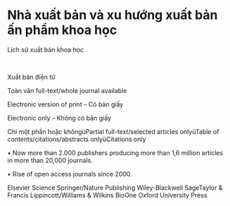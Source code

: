 # Nhà xuất bản và xu hướng xuất bản ấn phẩm khoa học

Lịch sử xuất bản khoa học

​

Xuất bản điện tử

Toàn văn full-text/whole journal available

Electronic version of print – Có bản giấy

Electronic only – Không có bản giấy

Chỉ một phần hoặc khôngüPartial full-text/selected articles onlyüTable of contents/citations/abstracts onlyüCitations only

• Now more than 2.000 publishers producing more than 1,6 million articles in more than 20,000 journals.

• Rise of open access journals since 2000.

Elsevier Science Springer/Nature Publishing Wiley-Blackwell SageTaylor & Francis Lippincott/Williams & Wilkins BioOne Oxford University Press

